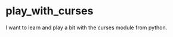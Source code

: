play_with_curses
================
I want to learn and play a bit with the curses module from python.
